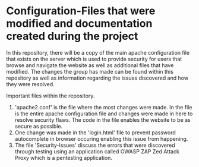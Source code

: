# Configuration-Files that were modified and documentation created during the project

In this repository, there will be a copy of the main apache configuration file that exists on the server which is used to provide security
for users that browse and navigate the website as well as additional files that have modified. The changes the group has made can be found
within this repository as well as information regarding the issues discovered and how they were resolved.

Important files within the repository.
  1) 'apache2.conf' is the file where the most changes were made. In the file is the entire apache configuration file and changes were 
  made in here to resolve security flaws. The code in the file enables the website to be as secure as possible.
  2) One change was made in the 'login.html' file to prevent password autocomplete in browser occuring enabling this issue from happening.
  3) The file 'Security-Issues' discuss the errors that were discovered through testing using an application called OWASP ZAP Zed Attack 
  Proxy which is a pentesting application.
